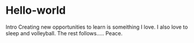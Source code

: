 # Hello-world
Intro
Creating new opportunities to learn is someithing I love. I also love to sleep and volleyball.
The rest follows..... Peace.
